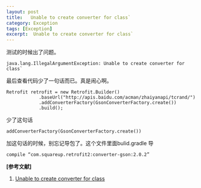 ```yaml
---
layout: post
title:   Unable to create converter for class` 
category: Exception
tags: [Exception]
excerpt:  Unable to create converter for class`
---
```


测试的时候出了问题。

	java.lang.IllegalArgumentException: Unable to create converter for class`

最后查看代码少了一句话而已。真是闹心啊。

	Retrofit retrofit = new Retrofit.Builder()
                .baseUrl("http://apis.baidu.com/acman/zhaiyanapi/tcrand/")
                .addConverterFactory(GsonConverterFactory.create())
                .build();

少了这句话 

	addConverterFactory(GsonConverterFactory.create())

加这句话的时候，别忘记导包了。这个文件里面bulid.gradle 导

	compile “com.squareup.retrofit2:converter-gson:2.0.2”



**[参考文献]**

1. [Unable to create converter for class](https://blog.csdn.net/u013290250/article/details/51613032 "Unable to create converter for class")


